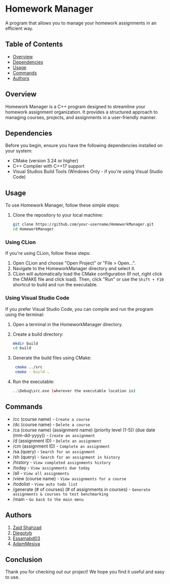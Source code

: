 # Homework Manager

A program that allows you to manage your homework assignments in an efficient way.

## Table of Contents
- [Overview](#overview)
- [Dependencies](#dependencies)
- [Usage](#usage)
- [Commands](#commands)
- [Authors](#authors)

## Overview
Homework Manager is a C++ program designed to streamline your homework assignment organization. It provides a structured approach to managing courses, projects, and assignments in a user-friendly manner.

## Dependencies
Before you begin, ensure you have the following dependencies installed on your system:
- CMake (version 3.24 or higher)
- C++ Compiler with C++17 support
- Visual Studios Build Tools (Windows Only - if you're using Visual Studio Code)

## Usage
To use Homework Manager, follow these simple steps:

1. Clone the repository to your local machine:
   ```bash
   git clone https://github.com/your-username/HomeworkManager.git
   cd HomeworkManager
   ```
### Using CLion
If you're using CLion, follow these steps:

1. Open CLion and choose "Open Project" or "File > Open...".
2. Navigate to the HomeworkManager directory and select it.
3. CLion will automatically load the CMake configuration (If not, right click the CMAKE file and click load). Then, click "Run" or use the `Shift + F10` shortcut to build and run the executable.

### Using Visual Studio Code
If you prefer Visual Studio Code, you can compile and run the program using the terminal:

1. Open a terminal in the HomeworkManager directory.

2. Create a build directory:
   ```bash
   mkdir build
   cd build
   ```
3. Generate the build files using CMake:
   ```bash
    cmake ../src
    cmake --build .
    ```
4. Run the executable:
    ```bash
    ..\Debug\src.exe (wherever the executable location is)
    ```

## Commands
- /cc (course name) - `Create a course`
- /dc (course name) - `Delete a course`
- /ca (course name) (assignment name) (priority level (1-5)) (due date (mm-dd-yyyy)) - `Create an assignment`
- /d (assignment ID) - `Delete an assignment`
- /cm (assignment ID) - `Complete an assignment`
- /sa (query) - `Search for an assignment`
- /sh (query) - `Search for an assignment in history`
- /history - `View completed assignments history`
- /today - `View assignments due today`
- /all - `View all assignments`
- /view (course name) - `View assignments for a course`
- /todolist - `View auto todo list`
- /generate (# of courses) (# of assignments in courses) - `Generate assignments & courses to test benchmarking`
- /main - `Go back to the main menu`

## Authors
1. [Zaid Shahzad](https://github.com/ZaidShahzad)
2. [Diegotyb](https://github.com/Diegotyb)
3. [Essamabd03](https://github.com/essamabd03)
4. [AdamMesiya](https://github.com/AdamMesiya)

## Conclusion
Thank you for checking out our project! We hope you find it useful and easy to use.
